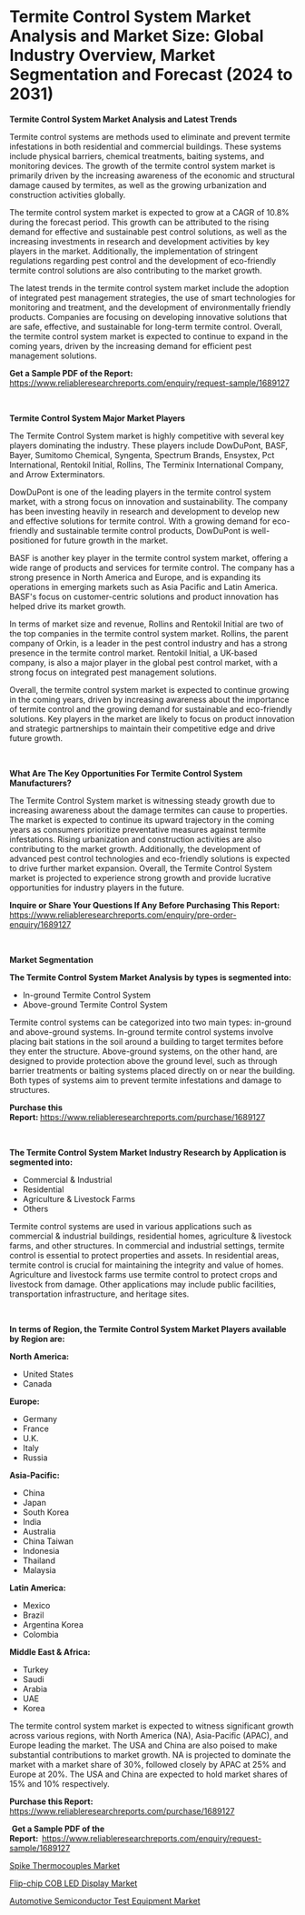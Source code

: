 <p><h1>Termite Control System Market Analysis and Market Size: Global Industry Overview, Market Segmentation and Forecast (2024 to 2031)</h1></p><p><strong>Termite Control System Market Analysis and Latest Trends</strong></p>
<p><p>Termite control systems are methods used to eliminate and prevent termite infestations in both residential and commercial buildings. These systems include physical barriers, chemical treatments, baiting systems, and monitoring devices. The growth of the termite control system market is primarily driven by the increasing awareness of the economic and structural damage caused by termites, as well as the growing urbanization and construction activities globally.</p><p>The termite control system market is expected to grow at a CAGR of 10.8% during the forecast period. This growth can be attributed to the rising demand for effective and sustainable pest control solutions, as well as the increasing investments in research and development activities by key players in the market. Additionally, the implementation of stringent regulations regarding pest control and the development of eco-friendly termite control solutions are also contributing to the market growth.</p><p>The latest trends in the termite control system market include the adoption of integrated pest management strategies, the use of smart technologies for monitoring and treatment, and the development of environmentally friendly products. Companies are focusing on developing innovative solutions that are safe, effective, and sustainable for long-term termite control. Overall, the termite control system market is expected to continue to expand in the coming years, driven by the increasing demand for efficient pest management solutions.</p></p>
<p><strong>Get a Sample PDF of the Report:&nbsp;</strong> <a href="https://www.reliableresearchreports.com/enquiry/request-sample/1689127">https://www.reliableresearchreports.com/enquiry/request-sample/1689127</a></p>
<p>&nbsp;</p>
<p><strong>Termite Control System Major Market Players</strong></p>
<p><p>The Termite Control System market is highly competitive with several key players dominating the industry. These players include DowDuPont, BASF, Bayer, Sumitomo Chemical, Syngenta, Spectrum Brands, Ensystex, Pct International, Rentokil Initial, Rollins, The Terminix International Company, and Arrow Exterminators.</p><p>DowDuPont is one of the leading players in the termite control system market, with a strong focus on innovation and sustainability. The company has been investing heavily in research and development to develop new and effective solutions for termite control. With a growing demand for eco-friendly and sustainable termite control products, DowDuPont is well-positioned for future growth in the market.</p><p>BASF is another key player in the termite control system market, offering a wide range of products and services for termite control. The company has a strong presence in North America and Europe, and is expanding its operations in emerging markets such as Asia Pacific and Latin America. BASF's focus on customer-centric solutions and product innovation has helped drive its market growth.</p><p>In terms of market size and revenue, Rollins and Rentokil Initial are two of the top companies in the termite control system market. Rollins, the parent company of Orkin, is a leader in the pest control industry and has a strong presence in the termite control market. Rentokil Initial, a UK-based company, is also a major player in the global pest control market, with a strong focus on integrated pest management solutions.</p><p>Overall, the termite control system market is expected to continue growing in the coming years, driven by increasing awareness about the importance of termite control and the growing demand for sustainable and eco-friendly solutions. Key players in the market are likely to focus on product innovation and strategic partnerships to maintain their competitive edge and drive future growth.</p></p>
<p>&nbsp;</p>
<p><strong>What Are The Key Opportunities For Termite Control System Manufacturers?</strong></p>
<p><p>The Termite Control System market is witnessing steady growth due to increasing awareness about the damage termites can cause to properties. The market is expected to continue its upward trajectory in the coming years as consumers prioritize preventative measures against termite infestations. Rising urbanization and construction activities are also contributing to the market growth. Additionally, the development of advanced pest control technologies and eco-friendly solutions is expected to drive further market expansion. Overall, the Termite Control System market is projected to experience strong growth and provide lucrative opportunities for industry players in the future.</p></p>
<p><strong>Inquire or Share Your Questions If Any Before Purchasing This Report:</strong> <a href="https://www.reliableresearchreports.com/enquiry/pre-order-enquiry/1689127">https://www.reliableresearchreports.com/enquiry/pre-order-enquiry/1689127</a></p>
<p>&nbsp;</p>
<p><strong>Market Segmentation</strong></p>
<p><strong>The Termite Control System Market Analysis by types is segmented into:</strong></p>
<p><ul><li>In-ground Termite Control System</li><li>Above-ground Termite Control System</li></ul></p>
<p><p>Termite control systems can be categorized into two main types: in-ground and above-ground systems. In-ground termite control systems involve placing bait stations in the soil around a building to target termites before they enter the structure. Above-ground systems, on the other hand, are designed to provide protection above the ground level, such as through barrier treatments or baiting systems placed directly on or near the building. Both types of systems aim to prevent termite infestations and damage to structures.</p></p>
<p><strong>Purchase this Report:&nbsp;</strong><a href="https://www.reliableresearchreports.com/purchase/1689127">https://www.reliableresearchreports.com/purchase/1689127</a></p>
<p>&nbsp;</p>
<p><strong>The Termite Control System Market Industry Research by Application is segmented into:</strong></p>
<p><ul><li>Commercial & Industrial</li><li>Residential</li><li>Agriculture & Livestock Farms</li><li>Others</li></ul></p>
<p><p>Termite control systems are used in various applications such as commercial & industrial buildings, residential homes, agriculture & livestock farms, and other structures. In commercial and industrial settings, termite control is essential to protect properties and assets. In residential areas, termite control is crucial for maintaining the integrity and value of homes. Agriculture and livestock farms use termite control to protect crops and livestock from damage. Other applications may include public facilities, transportation infrastructure, and heritage sites.</p></p>
<p>&nbsp;</p>
<p><strong>In terms of Region, the Termite Control System Market Players available by Region are:</strong></p>
<p>
    <p> <strong> North America: </strong>
        <ul>
            <li>United States</li>
            <li>Canada</li>
        </ul>
        </p> 
    <p> <strong> Europe: </strong>
        <ul>
            <li>Germany</li>
            <li>France</li>
            <li>U.K.</li>
            <li>Italy</li>
            <li>Russia</li>
        </ul>
        </p> 
    <p> <strong> Asia-Pacific: </strong>
        <ul>
            <li>China</li>
            <li>Japan</li>
            <li>South Korea</li>
            <li>India</li>
            <li>Australia</li>
            <li>China Taiwan</li>
            <li>Indonesia</li>
            <li>Thailand</li>
            <li>Malaysia</li>
        </ul>
        </p> 
    <p> <strong> Latin America: </strong>
        <ul>
            <li>Mexico</li>
            <li>Brazil</li>
            <li>Argentina Korea</li>
            <li>Colombia</li>
        </ul>
        </p> 
    <p> <strong> Middle East & Africa: </strong>
        <ul>
            <li>Turkey</li>
            <li>Saudi</li>
            <li>Arabia</li>
            <li>UAE</li>
            <li>Korea</li>
        </ul>
    </p>
    </p>
<p><p>The termite control system market is expected to witness significant growth across various regions, with North America (NA), Asia-Pacific (APAC), and Europe leading the market. The USA and China are also poised to make substantial contributions to market growth. NA is projected to dominate the market with a market share of 30%, followed closely by APAC at 25% and Europe at 20%. The USA and China are expected to hold market shares of 15% and 10% respectively.</p></p>
<p><strong>Purchase this Report: </strong><a href="https://www.reliableresearchreports.com/purchase/1689127">https://www.reliableresearchreports.com/purchase/1689127</a></p>
<p>&nbsp;<strong>Get a Sample PDF of the Report:&nbsp;&nbsp;</strong><a href="https://www.reliableresearchreports.com/enquiry/request-sample/1689127">https://www.reliableresearchreports.com/enquiry/request-sample/1689127</a></p>
<p><strong></strong></p>
<p><p><a href="https://view.publitas.com/reportprime-1/spike-thermocouples-market-size-market-trends-and-growth-outlook-forecasted-for-period-from-2024-to-2031/">Spike Thermocouples Market</a></p><p><a href="https://view.publitas.com/reportprime-1/flip-chip-cob-led-display-market-furnish-information-about-market-size-market-share-market-dynamics-and-projections-spanning-from-2024-to-2031/">Flip-chip COB LED Display Market</a></p><p><a href="https://view.publitas.com/reportprime-1/automotive-semiconductor-test-equipment-market-provides-detailed-segmentation-of-this-market-based-on-type-application-and-region-and-forecast-for-the-period-from-2024-2031/">Automotive Semiconductor Test Equipment Market</a></p></p>